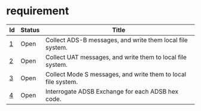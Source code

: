 requirement
=============
| Id                                                                               | Status | Title                                                         |
| -------------------------------------------------------------------------------- | ------ | ------------------------------------------------------------- | 
|   [1](https://github.com/guycole/mellow-hyena/blob/main/requirement/REQ_0001.md) | Open   | Collect ADS-B messages, and write them local file system.     |
|   [2](https://github.com/guycole/mellow-hyena/blob/main/requirement/REQ_0002.md) | Open   | Collect UAT messages, and write them to local file system.    |
|   [3](https://github.com/guycole/mellow-hyena/blob/main/requirement/REQ_0003.md) | Open   | Collect Mode S messages, and write them to local file system. |
|   [4](https://github.com/guycole/mellow-hyena/blob/main/requirement/REQ_0004.md) | Open   | Interrogate ADSB Exchange for each ADSB hex code.             |
